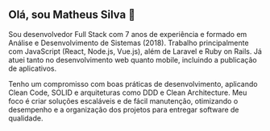 ##  Olá, sou Matheus Silva 👋

Sou desenvolvedor Full Stack com 7 anos de experiência e formado em Análise e Desenvolvimento de Sistemas (2018). Trabalho principalmente com JavaScript (React, Node.js, Vue.js), além de Laravel e Ruby on Rails. Já atuei tanto no desenvolvimento web quanto mobile, incluindo a publicação de aplicativos.

Tenho um compromisso com boas práticas de desenvolvimento, aplicando Clean Code, SOLID e arquiteturas como DDD e Clean Architecture. Meu foco é criar soluções escaláveis e de fácil manutenção, otimizando o desempenho e a organização dos projetos para entregar software de qualidade.
